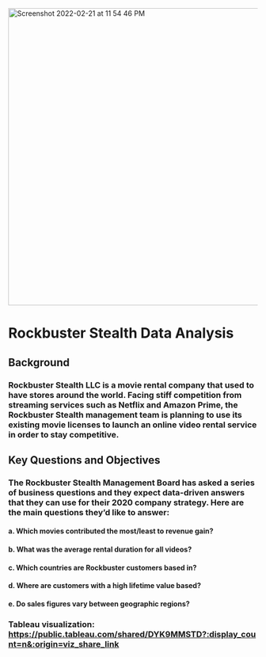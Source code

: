 <img width="600" alt="Screenshot 2022-02-21 at 11 54 46 PM" src="https://user-images.githubusercontent.com/99417572/154990094-ca142b14-2786-4cdc-bfee-f073493caf03.png">

# Rockbuster Stealth Data Analysis
## Background 
### Rockbuster Stealth LLC is a movie rental company that used to have stores around the world. Facing stiff competition from streaming services such as Netflix and Amazon Prime, the Rockbuster Stealth management team is planning to use its existing movie licenses to launch an online video rental service in order to stay competitive.

## Key Questions and Objectives
### The Rockbuster Stealth Management Board has asked a series of business questions and they expect data-driven answers that they can use for their 2020 company strategy. Here are the main questions they’d like to answer:
#### a. Which movies contributed the most/least to revenue gain?
#### b. What was the average rental duration for all videos?
#### c. Which countries are Rockbuster customers based in?
#### d. Where are customers with a high lifetime value based?
#### e. Do sales figures vary between geographic regions?

### Tableau visualization: https://public.tableau.com/shared/DYK9MMSTD?:display_count=n&:origin=viz_share_link
